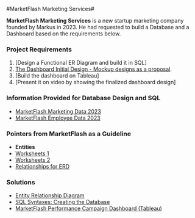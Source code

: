 #MarketFlash Marketing Services#

**MarketFlash Marketing Services** is a new startup marketing company founded by Markus in 2023. He had requested to build a Database and a Dashboard based on the requirements below.

### Project Requirements
1. [Design a Functional ER Diagram and build it in SQL]
2. [The Dashboard Initial Design - Mockup designs as a proposal]( https://github.com/ea-techcodes/Marketflash-Project/blob/main/Mock%20Dashboard.pdf).
3. [Build the dashboard on Tableau]
4. [Present it on video by showing the finalized dashboard design]

### Information Provided for Database Design and SQL
- [MarketFlash Marketing Data 2023]( https://github.com/ea-techcodes/Marketflash-Project/blob/main/Marketflash_marketing_data_2023csv.csv) 
- [MarketFlash Employee Data 2023](https://github.com/ea-techcodes/Marketflash-Project/blob/main/Marketflash_employee_data_2023.csv) 

### Pointers from MarketFlash as a Guideline
- **Entities**  
- [Worksheets 1]( https://github.com/ea-techcodes/Marketflash-Project/blob/main/Marketflash%20Data_Worksheet1.pdf) 
- [Worksheets 2](https://github.com/ea-techcodes/Marketflash-Project/blob/main/Marketflash%20Data_Worksheet2.pdf) 
- [Relationships for ERD](#relationships)

### Solutions
- [Entity Relationship Diagram]( https://github.com/ea-techcodes/Marketflash-Project/blob/main/Marketflash%20ERD.pdf)
- [SQL Syntaxes: Creating the Database](#sql-syntaxes)
- [MarketFlash Performance Campaign Dashboard (Tableau)](#marketflash-performance-campaign-dashboard)
